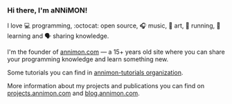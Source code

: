 ### Hi there, I'm aNNiMON!

I love 💻 programming, :octocat: open source, :headphones: music, :art: art, :runner: running, :thinking: learning and :speaking_head: sharing knowledge.

I'm the founder of [annimon.com](https://annimon.com/) — a 15+ years old site where you can share your programming knowledge and learn something new.

Some tutorials you can find in [annimon-tutorials organization](https://github.com/annimon-tutorials).

More information about my projects and publications you can find on [projects.annimon.com](https://projects.annimon.com/) and [blog.annimon.com](https://blog.annimon.com).
